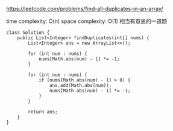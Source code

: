 https://leetcode.com/problems/find-all-duplicates-in-an-array/

time complexity: O(n)
space complexity: O(1)
相当有意思的一道题
```
class Solution {
    public List<Integer> findDuplicates(int[] nums) {
        List<Integer> ans = new ArrayList<>();

        for (int num : nums) {
            nums[Math.abs(num) - 1] *= -1;
        }

        for (int num : nums) {
            if (nums[Math.abs(num) - 1] > 0) {
                ans.add(Math.abs(num));
                nums[Math.abs(num) - 1] *= -1;
            }
        }

        return ans;
    }
}
```